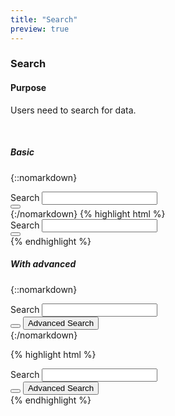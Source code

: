 ```yaml
---
title: "Search"
preview: true
---
```


<div class="pl-pattern">

### Search

#### Purpose

Users need to search for data.

&nbsp;

##### Basic

{::nomarkdown}
<div class="pl-preview">
<div style="width: 400px">
  <div class="input-group">
    <div class="mdl-textfield mdl-js-textfield mdl-textfield--floating-label mdl-js-textfield" style="width: 100%;">
      <label for="tag" class="mdl-textfield__label">Search</label>
      <input type="text" id="tag" class="mdl-textfield__input" />
    </div>
    <span class="input-group-btn">
      <button type="submit" class="btn btn-primary" ><i class="fa fa-search"></i></button>
    </span>
  </div>
</div>
</div>
{:/nomarkdown}
{% highlight html %}
  <div class="input-group">
    <div class="mdl-textfield mdl-js-textfield mdl-textfield--floating-label mdl-js-textfield" style="width: 100%;">
      <label for="tag" class="mdl-textfield__label">Search</label>
      <input type="text" id="tag" class="mdl-textfield__input" />
    </div>
    <span class="input-group-btn">
      <button type="submit" class="btn btn-primary" ><i class="fa fa-search"></i></button>
    </span>
  </div>
{% endhighlight %}

##### With advanced

{::nomarkdown}
<div class="pl-preview">
<div style="width: 400px">
  <div class="input-group">
    <div class="mdl-textfield mdl-js-textfield mdl-textfield--floating-label mdl-js-textfield" style="width: 100%;">
      <label for="tag" class="mdl-textfield__label">Search</label>
      <input type="text" id="tag" class="mdl-textfield__input" />
    </div>
    <span class="input-group-btn">
      <button type="submit" class="btn btn-primary" ><i class="fa fa-search"></i></button>
      <button type="button" class="btn btn-link">Advanced Search</button>
  </span>
  </div>
</div>
</div>
{:/nomarkdown}

{% highlight html %}
 <div class="input-group">
    <div class="mdl-textfield mdl-js-textfield mdl-textfield--floating-label mdl-js-textfield" style="width: 100%;">
      <label for="tag" class="mdl-textfield__label">Search</label>
      <input type="text" id="tag" class="mdl-textfield__input" />
    </div>
    <span class="input-group-btn">
      <button type="submit" class="btn btn-primary" ><i class="fa fa-search"></i></button>
      <button type="button" class="btn btn-link">Advanced Search</button>
  </span>
</div>
{% endhighlight %}

</div>
